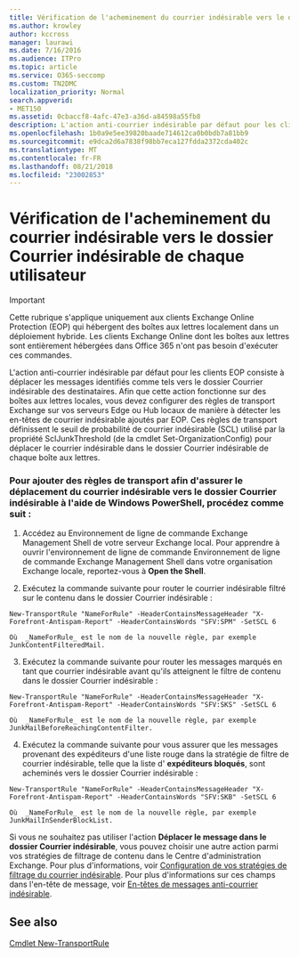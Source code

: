 ```yaml
---
title: Vérification de l'acheminement du courrier indésirable vers le dossier Courrier indésirable de chaque utilisateur
ms.author: krowley
author: kccross
manager: laurawi
ms.date: 7/16/2016
ms.audience: ITPro
ms.topic: article
ms.service: O365-seccomp
ms.custom: TN2DMC
localization_priority: Normal
search.appverid:
- MET150
ms.assetid: 0cbaccf8-4afc-47e3-a36d-a84598a55fb8
description: L'action anti-courrier indésirable par défaut pour les clients EOP consiste à déplacer les messages identifiés comme tels vers le dossier Courrier indésirable des destinataires. Afin que cette action fonctionne sur des boîtes aux lettres locales, vous devez configurer des règles de transport Exchange sur vos serveurs Edge ou Hub locaux de manière à détecter les en-têtes de courrier indésirable ajoutés par EOP. Ces règles de transport définissent le seuil de probabilité de courrier indésirable (SCL) utilisé par la propriété SclJunkThreshold (de la cmdlet Set-OrganizationConfig) pour déplacer le courrier indésirable dans le dossier Courrier indésirable de chaque boîte aux lettres.
ms.openlocfilehash: 1b0a9e5ee39820baade714612ca0b0bdb7a81bb9
ms.sourcegitcommit: e9dca2d6a7838f98bb7eca127fdda2372cda402c
ms.translationtype: MT
ms.contentlocale: fr-FR
ms.lasthandoff: 08/21/2018
ms.locfileid: "23002853"
---
```

# <a name="ensure-that-spam-is-routed-to-each-users-junk-email-folder"></a>Vérification de l'acheminement du courrier indésirable vers le dossier Courrier indésirable de chaque utilisateur

> [!IMPORTANT]
> Cette rubrique s'applique uniquement aux clients Exchange Online Protection (EOP) qui hébergent des boîtes aux lettres localement dans un déploiement hybride. Les clients Exchange Online dont les boîtes aux lettres sont entièrement hébergées dans Office 365 n'ont pas besoin d'exécuter ces commandes. 
  
L'action anti-courrier indésirable par défaut pour les clients EOP consiste à déplacer les messages identifiés comme tels vers le dossier Courrier indésirable des destinataires. Afin que cette action fonctionne sur des boîtes aux lettres locales, vous devez configurer des règles de transport Exchange sur vos serveurs Edge ou Hub locaux de manière à détecter les en-têtes de courrier indésirable ajoutés par EOP. Ces règles de transport définissent le seuil de probabilité de courrier indésirable (SCL) utilisé par la propriété SclJunkThreshold (de la cmdlet Set-OrganizationConfig) pour déplacer le courrier indésirable dans le dossier Courrier indésirable de chaque boîte aux lettres. 
  
### <a name="to-add-transport-rules-to-ensure-spam-is-moved-to-the-junk-email-folder-by-using-windows-powershell"></a>Pour ajouter des règles de transport afin d'assurer le déplacement du courrier indésirable vers le dossier Courrier indésirable à l'aide de Windows PowerShell, procédez comme suit :

1. Accédez au Environnement de ligne de commande Exchange Management Shell de votre serveur Exchange local. Pour apprendre à ouvrir l'environnement de ligne de commande Environnement de ligne de commande Exchange Management Shell dans votre organisation Exchange locale, reportez-vous à **Open the Shell**.
    
2. Exécutez la commande suivante pour router le courrier indésirable filtré sur le contenu dans le dossier Courrier indésirable :
    
  ```
  New-TransportRule "NameForRule" -HeaderContainsMessageHeader "X-Forefront-Antispam-Report" -HeaderContainsWords "SFV:SPM" -SetSCL 6
  ```

    Où  _NameForRule_ est le nom de la nouvelle règle, par exemple JunkContentFilteredMail. 
    
3. Exécutez la commande suivante pour router les messages marqués en tant que courrier indésirable avant qu'ils atteignent le filtre de contenu dans le dossier Courrier indésirable :
    
  ```
  New-TransportRule "NameForRule" -HeaderContainsMessageHeader "X-Forefront-Antispam-Report" -HeaderContainsWords "SFV:SKS" -SetSCL 6
  ```

    Où  _NameForRule_ est le nom de la nouvelle règle, par exemple JunkMailBeforeReachingContentFilter. 
    
4. Exécutez la commande suivante pour vous assurer que les messages provenant des expéditeurs d'une liste rouge dans la stratégie de filtre de courrier indésirable, telle que la liste d' **expéditeurs bloqués**, sont acheminés vers le dossier Courrier indésirable : 
    
  ```
  New-TransportRule "NameForRule" -HeaderContainsMessageHeader "X-Forefront-Antispam-Report" -HeaderContainsWords "SFV:SKB" -SetSCL 6
  ```

    Où  _NameForRule_ est le nom de la nouvelle règle, par exemple JunkMailInSenderBlockList. 
    
Si vous ne souhaitez pas utiliser l'action **Déplacer le message dans le dossier Courrier indésirable**, vous pouvez choisir une autre action parmi vos stratégies de filtrage de contenu dans le Centre d'administration Exchange. Pour plus d'informations, voir [Configuration de vos stratégies de filtrage du courrier indésirable](configure-your-spam-filter-policies.md). Pour plus d'informations sur ces champs dans l'en-tête de message, voir [En-têtes de messages anti-courrier indésirable](anti-spam-message-headers.md).
  
## <a name="see-also"></a>See also

[Cmdlet New-TransportRule](https://technet.microsoft.com/library/bb125138%28v=exchg.160%29.aspx)

